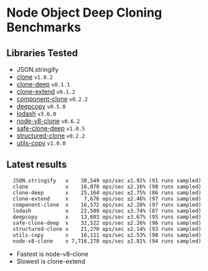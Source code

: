 # Node Object Deep Cloning Benchmarks

## Libraries Tested

- JSON.stringify
- [clone](http://npm.im/clone) `v1.0.2`
- [clone-deep](http://npm.im/clone-deep) `v0.1.1`
- [clone-extend](http://npm.im/clone-extend) `v0.1.2`
- [component-clone](http://npm.im/component-clone) `v0.2.2`
- [deepcopy](http://npm.im/deepcopy) `v0.5.0`
- [lodash](http://npm.im/lodash) `v3.6.0`
- [node-v8-clone](http://npm.im/node-v8-clone) `v0.6.2`
- [safe-clone-deep](http://npm.im/safe-clone-deep) `v1.0.5`
- [structured-clone](http://npm.im/structured-clone) `v0.2.2`
- [utils-copy](http://npm.im/utils-copy) `v1.0.0`

## Latest results

```
  JSON.stringify   x    38,549 ops/sec ±1.91% (91 runs sampled)
  clone            x    16,070 ops/sec ±2.16% (98 runs sampled)
  clone-deep       x    25,164 ops/sec ±2.75% (86 runs sampled)
  clone-extend     x     7,676 ops/sec ±2.46% (97 runs sampled)
  component-clone  x    16,572 ops/sec ±2.28% (97 runs sampled)
  lodash           x    22,509 ops/sec ±3.74% (87 runs sampled)
  deepcopy         x    13,603 ops/sec ±3.67% (95 runs sampled)
  safe-clone-deep  x    32,522 ops/sec ±2.26% (96 runs sampled)
  structured-clone x    21,270 ops/sec ±2.14% (93 runs sampled)
  utils-copy       x    16,111 ops/sec ±2.53% (98 runs sampled)
  node-v8-clone    x 7,716,270 ops/sec ±2.81% (94 runs sampled)
```

- Fastest is node-v8-clone
- Slowest is clone-extend
